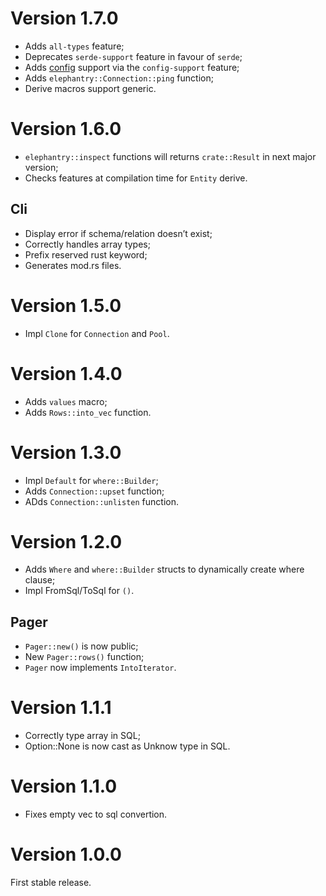 # Version 1.7.0

- Adds `all-types` feature;
- Deprecates `serde-support` feature in favour of `serde`;
- Adds [config](https://crates.io/crates/config) support via the
    `config-support` feature;
- Adds `elephantry::Connection::ping` function;
- Derive macros support generic.

# Version 1.6.0

- `elephantry::inspect` functions will returns `crate::Result` in next major
    version;
- Checks features at compilation time for `Entity` derive.

## Cli

- Display error if schema/relation doesn’t exist;
- Correctly handles array types;
- Prefix reserved rust keyword;
- Generates mod.rs files.

# Version 1.5.0

- Impl `Clone` for `Connection` and `Pool`.

# Version 1.4.0

- Adds `values` macro;
- Adds `Rows::into_vec` function.

# Version 1.3.0

- Impl `Default` for `where::Builder`;
- Adds `Connection::upset` function;
- ADds `Connection::unlisten` function.

# Version 1.2.0

- Adds `Where` and `where::Builder` structs to dynamically create where clause;
- Impl FromSql/ToSql for `()`.

## Pager

- `Pager::new()` is now public;
- New `Pager::rows()` function;
- `Pager` now implements `IntoIterator`.

# Version 1.1.1

- Correctly type array in SQL;
- Option::None is now cast as Unknow type in SQL.

# Version 1.1.0

- Fixes empty vec to sql convertion.

# Version 1.0.0

First stable release.
